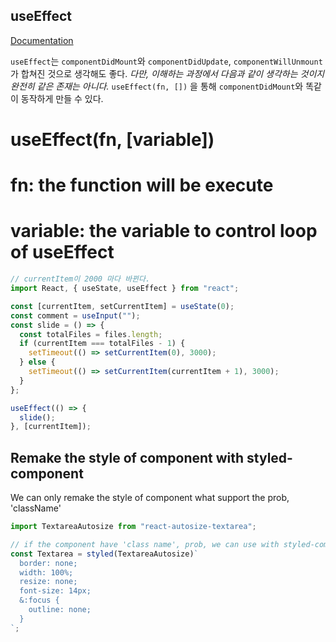 ## useEffect

[Documentation](https://ko.reactjs.org/docs/hooks-effect.html)

`useEffect`는 `componentDidMount`와 `componentDidUpdate`, `componentWillUnmount`가 합쳐진 것으로 생각해도 좋다. _다만, 이해하는 과정에서 다음과 같이 생각하는 것이지 완전히 같은 존재는 아니다._
`useEffect(fn, [])` 을 통해 `componentDidMount`와 똑같이 동작하게 만들 수 있다.

# useEffect(fn, [variable])

# fn: the function will be execute

# variable: the variable to control loop of useEffect

```js
// currentItem이 2000 마다 바뀐다.
import React, { useState, useEffect } from "react";

const [currentItem, setCurrentItem] = useState(0);
const comment = useInput("");
const slide = () => {
  const totalFiles = files.length;
  if (currentItem === totalFiles - 1) {
    setTimeout(() => setCurrentItem(0), 3000);
  } else {
    setTimeout(() => setCurrentItem(currentItem + 1), 3000);
  }
};

useEffect(() => {
  slide();
}, [currentItem]);
```

## Remake the style of component with styled-component

We can only remake the style of component what support the prob, 'className'

```js
import TextareaAutosize from "react-autosize-textarea";

// if the component have 'class name', prob, we can use with styled-component
const Textarea = styled(TextareaAutosize)`
  border: none;
  width: 100%;
  resize: none;
  font-size: 14px;
  &:focus {
    outline: none;
  }
`;
```